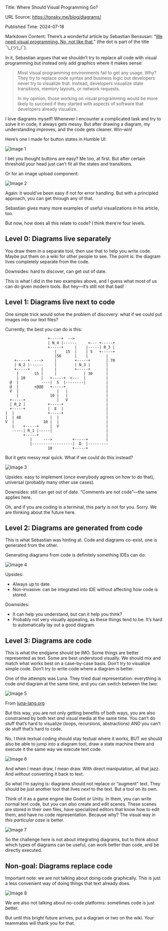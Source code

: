 Title: Where Should Visual Programming Go?

URL Source: https://tonsky.me/blog/diagrams/

Published Time: 2024-07-18

Markdown Content:
There’s a wonderful article by Sebastian Bensusan: “[We need visual programming. No, not like that.](https://blog.sbensu.com/posts/demand-for-visual-programming/)” (the dot is part of the title ¯\\\_(ツ)\_/¯).

In it, Sebastian argues that we shouldn’t try to replace all code with visual programming but instead only add graphics where it makes sense:

> Most visual programming environments fail to get any usage. Why? They try to replace code syntax and business logic but developers never try to visualize that. Instead, developers visualize state transitions, memory layouts, or network requests.
> 
> In my opinion, those working on visual programming would be more likely to succeed if they started with aspects of software that developers already visualize.

I love diagrams myself! Whenever I encounter a complicated task and try to solve it in code, it always gets messy. But after drawing a diagram, my understanding improves, and the code gets cleaner. Win-win!

Here’s one I made for button states in Humble UI:

![Image 1](https://tonsky.me/blog/diagrams/button.webp?t=1722327208)

I bet you thought buttons are easy? Me too, at first. But after certain threshold your head just can’t fit all the states and transitions.

Or for an image upload component:

![Image 2](https://tonsky.me/blog/diagrams/image_upload.webp?t=1722327208)

Again: it would’ve been easy if not for error handling. But with a principled approach, you can get through any of that.

Sebastian gives many more examples of useful visualizations in his article, too.

But now, how does all this relate to code? I think there’re four levels.

Level 0: Diagrams live separately
---------------------------------

You draw them in a separate tool, then use that to help you write code. Maybe put them on a wiki for other people to see. The point is: the diagram lives completely separate from the code.

Downsides: hard to discover, can get out of date.

This is what I did in the two examples above, and I guess what most of us can do given modern tools. But hey—it’s still not that bad!

Level 1: Diagrams live next to code
-----------------------------------

One simple trick would solve the problem of discovery: what if we could put images into our text files?

Currently, the best you can do is this:

```
                   +-----+  -->
                   | N_4 |------     <--- +-----+
                   +-----+     |    |-----| R_3 |
                      |    15  |    | 5   +-----+
                      |50      |    |        |
    +-----+  --->     |        +-----+       | 70
    | N_2 |------     |        | N_3 |       |
    +-----+     |     |        +-----+       |
     |       15 |     |            | 30      |
     | 10       |   +-----+  <---  |         |
  @  |          ----|  S  |--------|         |
  @  |       <@@@   +-----+                  |
  V  |                 |   |                 |
     |              10 |   |                 |
  +-----+              |   V                 |
  | R_2 |          +-----+                   |
  +-----+          |  E  |                   |
|  |               +-----+                   |
|  | 40             |  |                     |
V  |             10 |  |                     |
   |    +-----+     |  V                     |
   -----| R_1 |-----|                        |
        +-----+                              |
           |     --->         +-----+        |
           |------------------|  D  |---------
                   10         +-----+
```

But it gets messy real quick. What if we could do this instead?

![Image 3](https://tonsky.me/blog/diagrams/sublime.webp?t=1722327208)

Upsides: easy to implement (once everybody agrees on _how_ to do that), universal (probably many other use cases).

Downsides: still can get out of date. “Comments are not code”—the same applies here.

Oh, and if you are coding in a terminal, this party is not for you. Sorry. We are thinking about the future here.

Level 2: Diagrams are generated from code
-----------------------------------------

This is what Sebastian was hinting at. Code and diagrams co-exist, one is generated from the other.

Generating diagrams from code is definitely something IDEs can do:

![Image 4](https://tonsky.me/blog/diagrams/autogenerated.webp?t=1722327208)

Upsides:

*   Always up to date.
*   Non-invasive: can be integrated into IDE without affecting how code is stored.

Downsides:

*   It can help you understand, but can it help you think?
*   Probably not very visually appealing, as these things tend to be. It’s hard to automatically lay out a good diagram.

Level 3: Diagrams are code
--------------------------

This is what the endgame should be IMO. Some things are better represented as text. Some are best understood visually. We should mix and match what works best on a case-by-case basis. Don’t try to visualize simple code. Don’t try to write code where a diagram is better.

One of the attempts was Luna. They tried dual representation: everything is code _and_ diagram at the same time, and you can switch between the two:

![Image 5](https://tonsky.me/blog/diagrams/luna.webp?t=1722327208)

From [luna-lang.org](https://web.archive.org/web/20160730111343/http://www.luna-lang.org/)

But this way, you are not only getting benefits of both ways, you are also constrained by both text _and_ visual media at the same time. You can’t do stuff that’s hard to visualize (loops, recursions, abstractions) AND you can’t do stuff that’s hard to code.

No, I think textual coding should stay textual where it works, BUT we should also be able to jump into a diagram tool, draw a state machine there and execute it the same way we execute text code.

![Image 6](https://tonsky.me/blog/diagrams/new_file@2x.png?t=1722327208)

And when I mean draw, I mean draw. With direct manipulation, all that jazz. And _without_ converting it back to text.

So what I’m saying is: diagrams should not replace or “augment” text. They should be just another tool that lives _next_ to the text. But a tool on its own.

Think of it as a game engine like Godot or Unity. In them, you can write normal text code, but you can _also_ create and edit scenes. These scenes are stored in their own files, have specialized editors that know how to edit them, and have no code representation. Because why? The visual way _in this particular case_ is better.

![Image 7](https://tonsky.me/blog/diagrams/godot.jpg?t=1722327208)

So the challenge here is not about integrating diagrams, but to think about which types of diagrams can be useful, can work better than code, and be directly executed.

Non-goal: Diagrams replace code
-------------------------------

Important note: we are not talking about doing code graphically. This is just a less convenient way of doing things that text already does.

![Image 8](https://tonsky.me/blog/diagrams/blockly.webp?t=1722327208)

We are also not talking about no-code platforms: sometimes code is just better.

But until this bright future arrives, put a diagram or two on the wiki. Your teammates will thank you for that.
